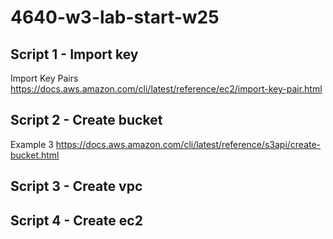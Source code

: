 # 4640-w3-lab-start-w25

## Script 1 - Import key
Import Key Pairs
https://docs.aws.amazon.com/cli/latest/reference/ec2/import-key-pair.html

## Script 2 - Create bucket
Example 3
https://docs.aws.amazon.com/cli/latest/reference/s3api/create-bucket.html

## Script 3 - Create vpc

## Script 4 - Create ec2
